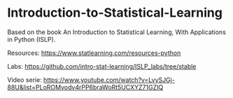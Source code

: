 # Introduction-to-Statistical-Learning
Based on the book An Introduction to Statistical Learning, With Applications in Python  (ISLP).

Resources: https://www.statlearning.com/resources-python

Labs: https://github.com/intro-stat-learning/ISLP_labs/tree/stable

Video serie: https://www.youtube.com/watch?v=LvySJGj-88U&list=PLoROMvodv4rPP6braWoRt5UCXYZ71GZIQ
